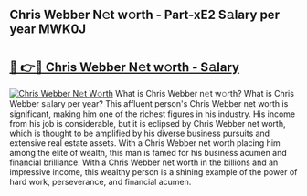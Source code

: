 ## Chris Webber N𝚎t w𝚘rth - Part-xE2 S𝚊lary per year MWK0J

# <h2><a href="http://gc1hm48.nevu.top/?p=Chris+Webber">🔗 👉🔴 Chris Webber N𝚎t w𝚘rth - S𝚊lary</a></h2>

[![Chris Webber N𝚎t W𝚘rth](https://i.imgur.com/Oavwk0R.jpeg)](http://gc1hm48.nevu.top/?p=Chris+Webber)
What is Chris Webber n𝚎t w𝚘rth? What is Chris Webber s𝚊lary per year?
This affluent person's Chris Webber net worth is significant, making him one of the richest figures in his industry. His income from his job is considerable, but it is eclipsed by Chris Webber net worth, which is thought to be amplified by his diverse business pursuits and extensive real estate assets. With a Chris Webber net worth placing him among the elite of wealth, this man is famed for his business acumen and financial brilliance. With a Chris Webber net worth in the billions and an impressive income, this wealthy person is a shining example of the power of hard work, perseverance, and financial acumen.
